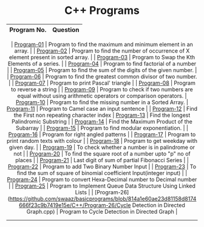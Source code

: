 <div align="center">
  
  # C++ Programs
  
| Program No.| Question |
| ------- | ------ |



| [Program-01](https://github.com/swaaz/basicprograms/blob/814a1e60ae23d81158d8174666f23c9b7419e15e/C++/Program-01/Program.cpp) | Program to find the maximum and minimum element in an array.  |
| [Program-02](https://github.com/swaaz/basicprograms/blob/814a1e60ae23d81158d8174666f23c9b7419e15e/C++/Program-2/number_of_occurrence.cpp) | Program to find the number of occurrence of X element present in sorted array.  |
| [Program-03](https://github.com/swaaz/basicprograms/blob/814a1e60ae23d81158d8174666f23c9b7419e15e/C++/Program-3/program.cpp) | Program to Swap the Kth Elements of a series. |
| [Program-04](https://github.com/swaaz/basicprograms/blob/814a1e60ae23d81158d8174666f23c9b7419e15e/C++/Program-4/program.cpp) | Program to find factorial of a number |
| [Program-05](https://github.com/swaaz/basicprograms/blob/814a1e60ae23d81158d8174666f23c9b7419e15e/C++/Program-5/program.cpp) | Program to find the sum of the digits of the given number. |
| [Program-06](https://github.com/swaaz/basicprograms/blob/814a1e60ae23d81158d8174666f23c9b7419e15e/C++/Program-6/program.cpp) | Program to find the greatest common divisor of two number. |
| [Program-07](https://github.com/swaaz/basicprograms/blob/814a1e60ae23d81158d8174666f23c9b7419e15e/C++/Program-7/program.cpp) | Program to print Pascal' triangle |
| [Program-08](https://github.com/swaaz/basicprograms/blob/814a1e60ae23d81158d8174666f23c9b7419e15e/C++/Program-8/program.cpp) | Program to reverse a string |
| [Program-09](https://github.com/swaaz/basicprograms/blob/814a1e60ae23d81158d8174666f23c9b7419e15e/C++/Program-9/program.cpp) | Program to check if two numbers are equal without using arithmetic operators or comparison operators.
| [Program-10](https://github.com/swaaz/basicprograms/blob/814a1e60ae23d81158d8174666f23c9b7419e15e/C++/Program-10/program.cpp) | Program to find the missing number in  a Sorted Array.
| [Program-11](https://github.com/swaaz/basicprograms/blob/814a1e60ae23d81158d8174666f23c9b7419e15e/C++/Program11/Program11.cpp) | Program to Camel case an input sentence |
| [Program-12](https://github.com/swaaz/basicprograms/blob/814a1e60ae23d81158d8174666f23c9b7419e15e/C++/Program-12/program.cpp) | Find the First non repeating character index
| [Program-13](https://github.com/swaaz/basicprograms/blob/814a1e60ae23d81158d8174666f23c9b7419e15e/C++/Program-13/program.cpp) | Find the longest Palindromic Substring |
| [Program-14](https://github.com/swaaz/basicprograms/blob/814a1e60ae23d81158d8174666f23c9b7419e15e/C++/Program-14/program.cpp) | Find the Maximum Product of the Subarray |
| [Program-15](https://github.com/swaaz/basicprograms/blob/814a1e60ae23d81158d8174666f23c9b7419e15e/C++/Program-15/program.cpp) | Program to find modular exponentiation. |
| [Program-16](https://github.com/swaaz/basicprograms/blob/814a1e60ae23d81158d8174666f23c9b7419e15e/C++/Program-16/rightangle.cpp) | Program for right angled patterns |
| [Program-17](https://github.com/swaaz/basicprograms/blob/814a1e60ae23d81158d8174666f23c9b7419e15e/C++/Program-17/randomcolorscreen.cpp) | Program to print random texts with colour |
| [Program-18](https://github.com/swaaz/basicprograms/blob/814a1e60ae23d81158d8174666f23c9b7419e15e/C++/Program-18/getWeekday.cpp) | Program to get weekday with given day. |
| [Program-19](https://github.com/swaaz/basicprograms/blob/814a1e60ae23d81158d8174666f23c9b7419e15e/C++/program-19/palindrome.cpp) | To check whether a number is in palindrome or not |
| [Program-20](https://github.com/swaaz/basicprograms/blob/814a1e60ae23d81158d8174666f23c9b7419e15e/C++/Program-20/program.cpp) |  To find the square root of a number upto "p" no of places |
| [Program-21](https://github.com/swaaz/basicprograms/blob/814a1e60ae23d81158d8174666f23c9b7419e15e/C++/Program-21/program.cpp) | Last digit of sum of partial Fibonacci Series |
| [Program-22](https://github.com/swaaz/basicprograms/blob/814a1e60ae23d81158d8174666f23c9b7419e15e/C++/Program%2022/adding_two_string.cpp) | Program to add Two Binary Number Input |
| [Program-23](https://github.com/swaaz/basicprograms/blob/814a1e60ae23d81158d8174666f23c9b7419e15e/C++/Program%2023/sum_of_square_of_binomial_coefficient.cpp) | To find the sum of square of binomial coefficient Input(integer input) |
| [Program-24](https://github.com/swaaz/basicprograms/blob/814a1e60ae23d81158d8174666f23c9b7419e15e/C++/Program_24/HexaDecimal-Decimal.cpp) | Program to convert Hexa-Decimal number to Decimal number |
| [Program-25](https://github.com/swaaz/basicprograms/blob/814a1e60ae23d81158d8174666f23c9b7419e15e/C++/Program_25/Queues_Using_Linked_Lists.cpp) | Program to Implement Queue Data Structure Using Linked Lists |
| [Program-26](https://github.com/swaaz/basicprograms/blob/814a1e60ae23d81158d8174666f23c9b7419e15e/C++/Program-26/Cycle Detection in Directed Graph.cpp) | Program to Cycle Detection in Directed Graph |

</div>
<hr>
